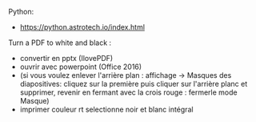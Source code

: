 Python:
- https://python.astrotech.io/index.html

Turn a PDF to white and black : 
- convertir en pptx (IlovePDF)
- ouvrir avec powerpoint (Office 2016)
- (si vous voulez enlever l'arrière plan : affichage -> Masques des diapositives: cliquez sur la première puis cliquer sur l'arrière planc et supprimer, revenir en fermant avec la crois rouge : fermerle mode Masque)
- imprimer couleur rt selectionne noir et blanc intégral
